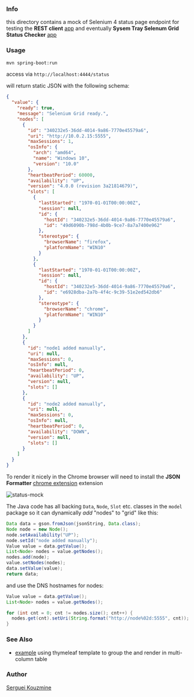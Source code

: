 ### Info

this directory contains a mock of Selenium 4 status page endpoint for testing the
__REST client__
[app](https://github.com/sergueik/powershell_ui_samples/tree/master/external/csharp/light-rest) and eventually
__Sysem Tray Selenum Grid Status Checker__
[app](https://github.com/sergueik/powershell_ui_samples/tree/master/external/csharp/selenium-grid-status-checker)

### Usage

```sh
mvn spring-boot:run
```

access via `http://localhost:4444/status`

will return static JSON with the following schema:
```JSON
{
  "value": {
    "ready": true,
    "message": "Selenium Grid ready.",
    "nodes": [
      {
        "id": "340232e5-36dd-4014-9a86-7770e45579a6",
        "uri": "http://10.0.2.15:5555",
        "maxSessions": 1,
        "osInfo": {
          "arch": "amd64",
          "name": "Windows 10",
          "version": "10.0"
        },
        "heartbeatPeriod": 60000,
        "availability": "UP",
        "version": "4.0.0 (revision 3a21814679)",
        "slots": [
          {
            "lastStarted": "1970-01-01T00:00:00Z",
            "session": null,
            "id": {
              "hostId": "340232e5-36dd-4014-9a86-7770e45579a6",
              "id": "49d6090b-798d-4b0b-9ce7-8a7a7400e962"
            },
            "stereotype": {
              "browserName": "firefox",
              "platformName": "WIN10"
            }
          },
          {
            "lastStarted": "1970-01-01T00:00:00Z",
            "session": null,
            "id": {
              "hostId": "340232e5-36dd-4014-9a86-7770e45579a6",
              "id": "e6928dba-2a7b-4f4c-9c39-51e2ed542db6"
            },
            "stereotype": {
              "browserName": "chrome",
              "platformName": "WIN10"
            }
          }
        ]
      },
      {
        "id": "node1 added manually",
        "uri": null,
        "maxSessions": 0,
        "osInfo": null,
        "heartbeatPeriod": 0,
        "availability": "UP",
        "version": null,
        "slots": []
      },
      {
        "id": "node2 added manually",
        "uri": null,
        "maxSessions": 0,
        "osInfo": null,
        "heartbeatPeriod": 0,
        "availability": "DOWN",
        "version": null,
        "slots": []
      }
    ]
  }
}

```
To render it nicely in the Chrome browser will need to install the __JSON Formatter__ [chrome extension](https://chrome.google.com/webstore/detail/json-formatter/bcjindcccaagfpapjjmafapmmgkkhgoa/related) extension

![status-mock](https://github.com/sergueik/springboot_study/blob/master/basic-grid-mock/screenshots/capture-grid-status.png)

The Java code has all backing `Data`, `Node`, `Slot` etc. classes in the `model`
package so it can dynamically *add* "nodes" to "grid" like this:
```java
Data data = gson.fromJson(jsonString, Data.class);
Node node = new Node();
node.setAvailability("UP");
node.setId("node added manually");
Value value = data.getValue();
List<Node> nodes = value.getNodes();
nodes.add(node);
value.setNodes(nodes);
data.setValue(value);
return data;
```

and use the DNS hostnames for nodes:
```Java
Value value = data.getValue();
List<Node> nodes = value.getNodes();

for (int cnt = 0; cnt != nodes.size(); cnt++) {
  nodes.get(cnt).setUri(String.format("http://node%02d:5555", cnt));
}
```
### See Also
  * [example](https://stackoverflow.com/questions/70308152/how-do-i-display-data-into-two-column-with-thymeleaf-and-html) using thymeleaf template to group the and render in multi-column table

### Author


[Serguei Kouzmine](kouzmine_serguei@yahoo.com)
